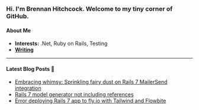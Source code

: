 ### Hi. I'm Brennan Hitchcock. Welcome to my tiny corner of GitHub.

#### **About Me**
- **Interests:** .Net, Ruby on Rails, Testing
- **[Writing](https://www.hitchcock.dev)**

<hr />

#### **Latest Blog Posts** 🚀

<!-- start latest posts -->
- [Embracing whimsy: Sprinkling fairy dust on Rails 7 MailerSend integration](https://hitchcock.dev/rails-7-and-mailsender/)
- [Rails 7 model generator not including references](https://hitchcock.dev/rails-7-model-generator-not-including-references/)
- [Error deploying Rails 7 app to fly.io with Tailwind and Flowbite](https://hitchcock.dev/deploying-rails-7-app-to-fly-io/)
<!-- end latest posts -->
